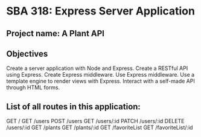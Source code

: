 # SBA 318: Express Server Application
## Project name: A Plant API
## Objectives
Create a server application with Node and Express.
Create a RESTful API using Express.
Create Express middleware.
Use Express middleware.
Use a template engine to render views with Express.
Interact with a self-made API through HTML forms.

## List of all routes in this application:
GET / 
GET /users
POST /users
GET /users/:id
PATCH /users/:id
DELETE /users/:id
GET /plants
GET /plants/:id
GET /favoriteList
GET /favoriteList/:id


